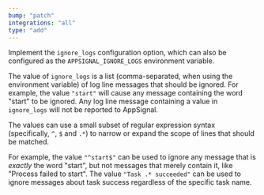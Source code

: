 ```yaml
---
bump: "patch"
integrations: "all"
type: "add"
---
```


Implement the `ignore_logs` configuration option, which can also be configured as the `APPSIGNAL_IGNORE_LOGS` environment variable.

The value of `ignore_logs` is a list (comma-separated, when using the environment variable) of log line messages that should be ignored. For example, the value `"start"` will cause any message containing the word "start" to be ignored. Any log line message containing a value in `ignore_logs` will not be reported to AppSignal.

The values can use a small subset of regular expression syntax (specifically, `^`, `$` and `.*`) to narrow or expand the scope of lines that should be matched.

For example, the value `"^start$"` can be used to ignore any message that is _exactly_ the word "start", but not messages that merely contain it, like "Process failed to start". The value `"Task .* succeeded"` can be used to ignore messages about task success regardless of the specific task name.

